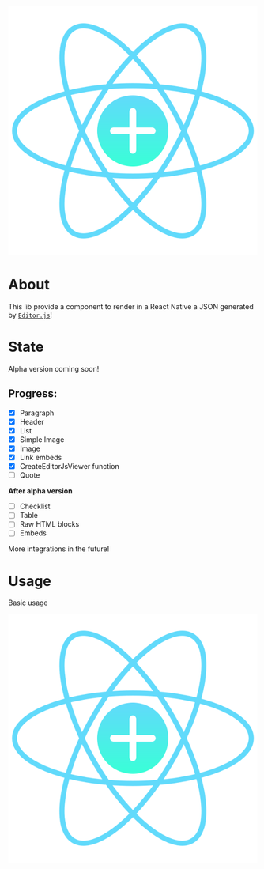 <p align="center">
  <img src="https://raw.githubusercontent.com/Hidekih/editorjs-viewer-native/1db973c995f9acff9f98cd68fcadd173930eeef4/public/editorJsNative.svg" alt="EditorJsNativeViewer logo" />
</p>

# About
This lib provide a component to render in a React Native a JSON generated by [`Editor.js`](https://editorjs.io/)!

# State
Alpha version coming soon!

## Progress:
- [X] Paragraph
- [X] Header
- [X] List
- [X] Simple Image
- [X] Image
- [X] Link embeds
- [X] CreateEditorJsViewer function
- [ ] Quote

**After alpha version**
- [ ] Checklist
- [ ] Table
- [ ] Raw HTML blocks
- [ ] Embeds

More integrations in the future!

# Usage
Basic usage
<p align="center">
  <img src="https://raw.githubusercontent.com/Hidekih/editorjs-viewer-native/1db973c995f9acff9f98cd68fcadd173930eeef4/public/editorJsNative.svg" alt="Simple usage example"/>
</p>

